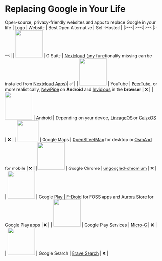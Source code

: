 # Replacing Google in Your Life

Open-source, privacy-friendly websites and apps to replace Google in your life
| Logo | Website | Best Open Alternative | Self-Hosted |
|:---:|:---:|:---:|:---:|
| <img src="https://www.elconfidencialdigital.com/asset/zoomcrop,1366,800,center,center/media/elconfidencialdigital/images/2020/06/30/2020063013071988856.png" width="90"> | G Suite | [Nextcloud](https://nextcloud.com) (any functionality missing can be installed from [Nextcloud Apps](https://apps.nextcloud.com))| ✅ |
| <img src="https://www.searchmarketingaustralia.com.au/wp-content/uploads/2017/10/original_images_YouTube.png" width="90"> | YouTube | [PeerTube](https://joinpeertube.org/browse-content), or more realistically, [NewPipe](https://newpipe.net) on **Android** and [Invidious](https://invidious.io) in the **browser** | ❌ |
| <img src="https://cdn.freebiesupply.com/logos/large/2x/android-logo-png-transparent.png" width="90"> | Android | Depending on your device, [LineageOS](https://lineageos.org) or [CalyxOS](https://lineageos.org) | ❌ |
| <img src="https://www.pngall.com/wp-content/uploads/5/Google-Maps-Location-Mark.png" height="70"> | Google Maps | [OpenStreetMap](https://www.openstreetmap.org) for desktop or [OsmAnd](https://osmand.net) for mobile | ❌ |
|<img src="https://lh3.googleusercontent.com/7hNVq4eXYDqKikz_x6QUIN1x3ArrF3IzcaNWS6TQpna79BIWfNfnRviifT6hBugE7mYpKpiM7Ps7YN5XkGFmXaTyTKjiYsUoNquxGvQ=h120" width="90"> | Google Chrome | [ungoogled-chromium](https://ungoogled-software.github.io) | ❌ |
| <img src="https://lh3.googleusercontent.com/vWJNEFxN3WY5PYAYjwZ9ycEXMCCiB8EbcFXZxfSv5xkKLw67C2J5qXJTBL9KSPldWmLpVMnucrsDBmPlrf9tMiEJpYNZNcTw_ymlxgc=h120" width="90"> | Google Play | [F-Droid](https://f-droid.org) for FOSS apps and [Aurora Store](https://www.auroraoss.com) for Google Play apps | ❌ |
| <img src="https://play-lh.googleusercontent.com/f6ZSUJrtL5uniwWCTp1OeJj8MdoDaSTqi2XFyy9A0yPv6DpBo2giisRKDpXD9qk66KE=w480-h960" width="90"> | Google Play Services | [Micro-G](https://microg.org) | ❌ |
| <img src="https://lh3.googleusercontent.com/_RS8nTX8HLPW-dDr374dEdQTaYn-7LI8HVVk0INaAmk7t8MYZKDssvGnep-GwPR94LJPxqq6UDnbm4tonioTpkl4Kqr6-k-670teZA=h120" width="90"> | Google Search | [Brave Search](https://search.brave.com/default) | ❌ |
